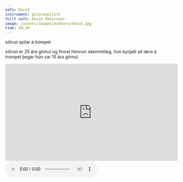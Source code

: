 ```yaml
---
nafn: David
instrument: gítaraspilari
fullt nafn: David Petursson
image: /assets/images/authors/david.jpg
time: 20;30
---
```

sólrun spilar á trompet

sólrún er 25 ára gömul og finnst hönnun skemmtileg, hún byrjaði að læra á trompet þegar hún var 15 ára gömul.

<iframe width="560" height="315" src="https://www.youtube.com/embed/h71NBBbOjmw" frameborder="0" allow="accelerometer; autoplay; encrypted-media; gyroscope; picture-in-picture" allowfullscreen></iframe>

<body>
    <audio controls>
        <source src="/assets/themalog/jojo1.mp3" type="audio/mpeg">
    </audio>
</body>